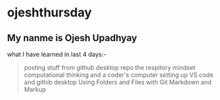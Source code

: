 # ojeshthursday
## My nanme is Ojesh Upadhyay
what I have learned in last 4 days:-
> posting stuff from github desktop
> repo the respitory
> mindset
> computational thinking and a coder's computer
> setting up VS code and githib desktop
> Using Folders and Files with Git
> Markdown and Markup

